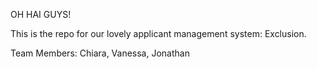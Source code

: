 OH HAI GUYS!

This is the repo for our lovely applicant management system: Exclusion.

Team Members: Chiara, Vanessa, Jonathan
